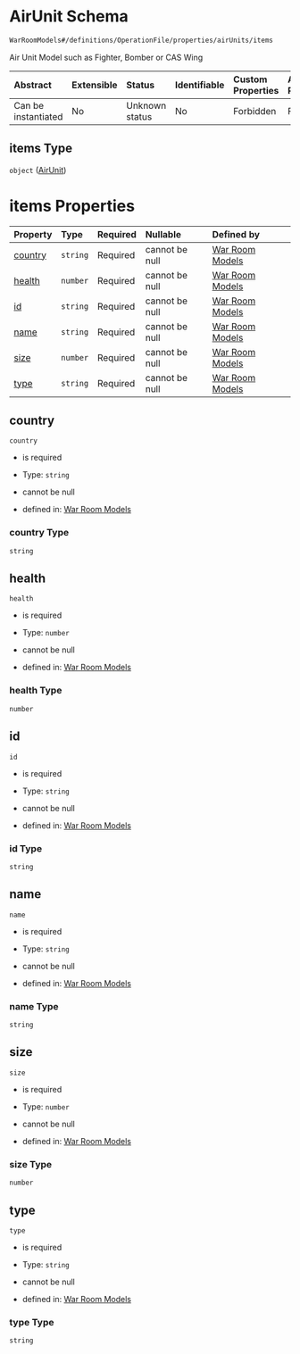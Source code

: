 # AirUnit Schema

```txt
WarRoomModels#/definitions/OperationFile/properties/airUnits/items
```

Air Unit Model such as Fighter, Bomber or CAS Wing

| Abstract            | Extensible | Status         | Identifiable | Custom Properties | Additional Properties | Access Restrictions | Defined In                                                        |
| :------------------ | :--------- | :------------- | :----------- | :---------------- | :-------------------- | :------------------ | :---------------------------------------------------------------- |
| Can be instantiated | No         | Unknown status | No           | Forbidden         | Forbidden             | none                | [models.schema.json\*](models.schema.json "open original schema") |

## items Type

`object` ([AirUnit](models-definitions-airunit.md))

# items Properties

| Property            | Type     | Required | Nullable       | Defined by                                                                                                                  |
| :------------------ | :------- | :------- | :------------- | :-------------------------------------------------------------------------------------------------------------------------- |
| [country](#country) | `string` | Required | cannot be null | [War Room Models](models-definitions-airunit-properties-country.md "WarRoomModels#/definitions/AirUnit/properties/country") |
| [health](#health)   | `number` | Required | cannot be null | [War Room Models](models-definitions-airunit-properties-health.md "WarRoomModels#/definitions/AirUnit/properties/health")   |
| [id](#id)           | `string` | Required | cannot be null | [War Room Models](models-definitions-airunit-properties-id.md "WarRoomModels#/definitions/AirUnit/properties/id")           |
| [name](#name)       | `string` | Required | cannot be null | [War Room Models](models-definitions-airunit-properties-name.md "WarRoomModels#/definitions/AirUnit/properties/name")       |
| [size](#size)       | `number` | Required | cannot be null | [War Room Models](models-definitions-airunit-properties-size.md "WarRoomModels#/definitions/AirUnit/properties/size")       |
| [type](#type)       | `string` | Required | cannot be null | [War Room Models](models-definitions-airunit-properties-type.md "WarRoomModels#/definitions/AirUnit/properties/type")       |

## country



`country`

*   is required

*   Type: `string`

*   cannot be null

*   defined in: [War Room Models](models-definitions-airunit-properties-country.md "WarRoomModels#/definitions/AirUnit/properties/country")

### country Type

`string`

## health



`health`

*   is required

*   Type: `number`

*   cannot be null

*   defined in: [War Room Models](models-definitions-airunit-properties-health.md "WarRoomModels#/definitions/AirUnit/properties/health")

### health Type

`number`

## id



`id`

*   is required

*   Type: `string`

*   cannot be null

*   defined in: [War Room Models](models-definitions-airunit-properties-id.md "WarRoomModels#/definitions/AirUnit/properties/id")

### id Type

`string`

## name



`name`

*   is required

*   Type: `string`

*   cannot be null

*   defined in: [War Room Models](models-definitions-airunit-properties-name.md "WarRoomModels#/definitions/AirUnit/properties/name")

### name Type

`string`

## size



`size`

*   is required

*   Type: `number`

*   cannot be null

*   defined in: [War Room Models](models-definitions-airunit-properties-size.md "WarRoomModels#/definitions/AirUnit/properties/size")

### size Type

`number`

## type



`type`

*   is required

*   Type: `string`

*   cannot be null

*   defined in: [War Room Models](models-definitions-airunit-properties-type.md "WarRoomModels#/definitions/AirUnit/properties/type")

### type Type

`string`

